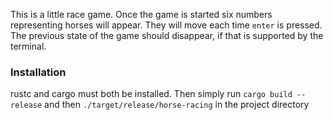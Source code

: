 This is a little race game.
Once the game is started six numbers representing horses will appear. 
They will move each time `enter` is pressed. The previous state of the game should disappear, if that is supported by the terminal.

### Installation
rustc and cargo must both be installed. Then simply run `cargo build --release` and then `./target/release/horse-racing` 
in the project directory